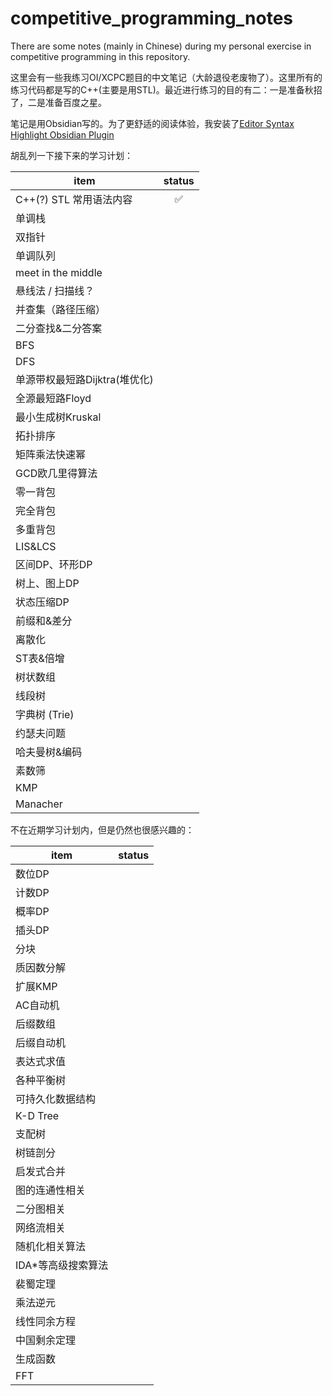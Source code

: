 # competitive_programming_notes

There are some notes (mainly in Chinese) during my personal exercise in competitive programming in this repository.

这里会有一些我练习OI/XCPC题目的中文笔记（大龄退役老废物了）。这里所有的练习代码都是写的C++(主要是用STL)。最近进行练习的目的有二：一是准备秋招了，二是准备百度之星。

笔记是用Obsidian写的。为了更舒适的阅读体验，我安装了[Editor Syntax Highlight Obsidian Plugin](https://github.com/deathau/cm-editor-syntax-highlight-obsidian)

胡乱列一下接下来的学习计划：

| item                | status |
| ------------------- | :------: |
| C++(?) STL 常用语法内容     |  ✅   |
| 单调栈                 |        |
| 双指针                 |        |
| 单调队列                |        |
| meet in the middle  |        |
| 悬线法 / 扫描线？          |        |
| 并查集（路径压缩）           |        |
| 二分查找&二分答案           |        |
| BFS                 |        |
| DFS                 |        |
| 单源带权最短路Dijktra(堆优化) |        |
| 全源最短路Floyd          |        |
| 最小生成树Kruskal        |        |
| 拓扑排序                |        |
| 矩阵乘法快速幂             |        |
| GCD欧几里得算法           |        |
| 零一背包                |        |
| 完全背包                |        |
| 多重背包                |        |
| LIS&LCS             |        |
| 区间DP、环形DP           |        |
| 树上、图上DP             |        |
| 状态压缩DP              |        |
| 前缀和&差分              |        |
| 离散化                 |        |
| ST表&倍增              |        |
| 树状数组                |        |
| 线段树                 |        |
| 字典树 (Trie)          |        |
| 约瑟夫问题               |        |
| 哈夫曼树&编码             |        |
| 素数筛                 |        |
| KMP                 |        |
| Manacher            |        |

不在近期学习计划内，但是仍然也很感兴趣的：

|  item   | status  |
|----|----|
|数位DP||
|计数DP||
|概率DP||
|插头DP||
|分块||
|质因数分解||
|扩展KMP||
|AC自动机||
|后缀数组||
|后缀自动机||
|表达式求值||
|各种平衡树||
|可持久化数据结构||
|K-D Tree||
|支配树||
|树链剖分||
|启发式合并||
|图的连通性相关||
|二分图相关||
|网络流相关||
|随机化相关算法||
|IDA\*等高级搜索算法||
|裴蜀定理||
|乘法逆元||
|线性同余方程||
|中国剩余定理||
|生成函数||
|FFT||




